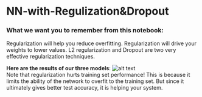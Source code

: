 # NN-with-Regulization&Dropout

### What we want you to remember from this notebook:
Regularization will help you reduce overfitting.
Regularization will drive your weights to lower values.
L2 regularization and Dropout are two very effective regularization techniques.


**Here are the results of our three models**: 
![alt text](https://github.com/Theabdelkader/NN-with-Regulization-Dropout/blob/main/Screen.png)<br>
Note that regularization hurts training set performance! This is because it limits the ability of the network to overfit to the training set. But since it ultimately gives better test accuracy, it is helping your system.
